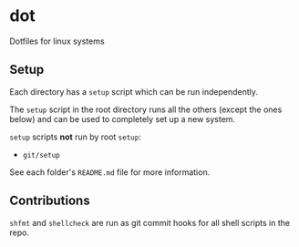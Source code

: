 # dot

Dotfiles for linux systems

## Setup

Each directory has a `setup` script which can be run independently.

The `setup` script in the root directory runs all the others (except the ones
below) and can be used to completely set up a new system.

`setup` scripts **not** run by root `setup`:
- `git/setup`

See each folder's `README.md` file for more information.

## Contributions

`shfmt` and `shellcheck` are run as git commit hooks for all shell scripts in
the repo.

